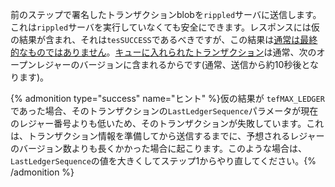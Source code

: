 前のステップで署名したトランザクションblobを`rippled`サーバに送信します。これは`rippled`サーバを実行していなくても安全にできます。レスポンスには仮の結果が含まれ、それは`tesSUCCESS`であるべきですが、この結果は[通常は最終的なものではありません](../concepts/transactions/finality-of-results/index.md)。[キューに入れられたトランザクション](../concepts/transactions/transaction-cost.md#queued-transactions)は通常、次のオープンレジャーのバージョンに含まれるからです(通常、送信から約10秒後となります)。

{% admonition type="success" name="ヒント" %}仮の結果が `tefMAX_LEDGER` であった場合、そのトランザクションの`LastLedgerSequence`パラメータが現在のレジャー番号よりも低いため、そのトランザクションが失敗しています。これは、トランザクション情報を準備してから送信するまでに、予想されるレジャーのバージョン数よりも長くかかった場合に起こります。このような場合は、`LastLedgerSequence`の値を大きくしてステップ1からやり直してください。{% /admonition %}
